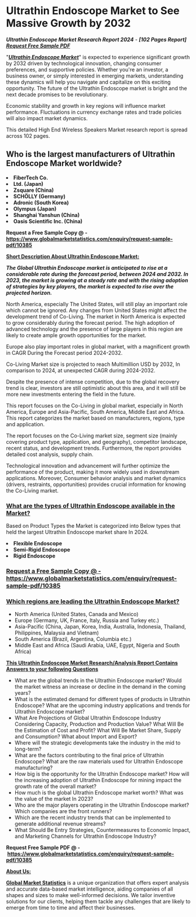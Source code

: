 <h1>Ultrathin Endoscope Market to See Massive Growth by 2032</h1><p><em><strong>Ultrathin Endoscope Market Research Report 2024</strong></em>&nbsp;-&nbsp;<em><strong>[102 Pages Report] </strong></em><em><strong><a href="https://www.globalmarketstatistics.com/enquiry/request-sample-pdf/10385">Request Free Sample PDF</a></strong></em></p><p>"<a style="font-style: italic; font-weight: bold;" href="https://www.globalmarketstatistics.com/market-reports/ultrathin-endoscope-market-10385">Ultrathin Endoscope Market</a>" is expected to experience significant growth by 2032 driven by technological innovation, changing consumer preferences, and supportive policies. Whether you're an investor, a business owner, or simply interested in emerging markets, understanding these dynamics will help you navigate and capitalize on this exciting opportunity. The future of the&nbsp;Ultrathin Endoscope market is bright and the next decade promises to be revolutionary.</p><p>Economic stability and growth in key regions will influence market performance. Fluctuations in currency exchange rates and trade policies will also impact market dynamics.</p><p>This detailed&nbsp;High End Wireless Speakers Market research report is spread across 102 pages.</p><h2><strong>Who is the largest manufacturers of Ultrathin Endoscope Market worldwide?</strong></h2><p><strong><li>FiberTech Co.<li>Ltd. (Japan)<li>Zsquare (China)<li>SCHÖLLY (Germany)<li>Adronic (South Korea)<li>Olympus (Japan)<li>Shanghai Yanshun (China)<li>Oasis Scientific Inc. (China)</strong></p><p><strong>Request a Free Sample Copy @ - <a href="https://www.globalmarketstatistics.com/enquiry/request-sample-pdf/10385">https://www.globalmarketstatistics.com/enquiry/request-sample-pdf/10385</a></strong></p><p><strong><u>Short Description About Ultrathin Endoscope Market:</u></strong></p><p><strong><em>The Global Ultrathin Endoscope market is anticipated to rise at a considerable rate during the forecast period, between 2024 and 2032. In 2023, the market is growing at a steady rate and with the rising adoption of strategies by key players, the market is expected to rise over the projected horizon.</em></strong></p><p>North America, especially The United States, will still play an important role which cannot be ignored. Any changes from United States might affect the development trend of Co-Living. The market in North America is expected to grow considerably during the forecast period. The high adoption of advanced technology and the presence of large players in this region are likely to create ample growth opportunities for the market.</p><p>Europe also play important roles in global market, with a magnificent growth in CAGR During the Forecast period 2024-2032.</p><p>Co-Living Market size is projected to reach Multimillion USD by 2032, In comparison to 2024, at unexpected CAGR during 2024-2032.</p><p>Despite the presence of intense competition, due to the global recovery trend is clear, investors are still optimistic about this area, and it will still be more new investments entering the field in the future.</p><p>This report focuses on the Co-Living in global market, especially in North America, Europe and Asia-Pacific, South America, Middle East and Africa. This report categorizes the market based on manufacturers, regions, type and application.</p><p>The report focuses on the Co-Living market size, segment size (mainly covering product type, application, and geography), competitor landscape, recent status, and development trends. Furthermore, the report provides detailed cost analysis, supply chain.</p><p>Technological innovation and advancement will further optimize the performance of the product, making it more widely used in downstream applications. Moreover, Consumer behavior analysis and market dynamics (drivers, restraints, opportunities) provides crucial information for knowing the Co-Living market.</p><h3 class="rank-math-question "><span style="text-decoration: underline;">What are the types of Ultrathin Endoscope available in the Market?</span></h3><p>Based on Product Types the Market is categorized into Below types that held the largest Ultrathin Endoscope market share In 2024.</p><p><strong><li>Flexible Endoscope<li>Semi-Rigid Endoscope<li>Rigid Endoscope</strong></p><h3 class="rank-math-question "><span style="text-decoration: underline;">Request a Free Sample Copy @ - <a href="https://www.globalmarketstatistics.com/enquiry/request-sample-pdf/10385">https://www.globalmarketstatistics.com/enquiry/request-sample-pdf/10385</a></span></h3><h3 class="rank-math-question "><span style="text-decoration: underline;">Which regions are leading the Ultrathin Endoscope Market?</span></h3><ul><li>North America (United States, Canada and Mexico)</li><li>Europe (Germany, UK, France, Italy, Russia and Turkey etc.)</li><li>Asia-Pacific (China, Japan, Korea, India, Australia, Indonesia, Thailand, Philippines, Malaysia and Vietnam)</li><li>South America (Brazil, Argentina, Columbia etc.)</li><li>Middle East and Africa (Saudi Arabia, UAE, Egypt, Nigeria and South Africa)</li></ul><p><strong><u>This Ultrathin Endoscope Market Research/Analysis Report Contains Answers to your following Questions</u></strong></p><ul><li>What are the global trends in the Ultrathin Endoscope market? Would the market witness an increase or decline in the demand in the coming years?</li><li>What is the estimated demand for different types of products in Ultrathin Endoscope? What are the upcoming industry applications and trends for Ultrathin Endoscope market?</li><li>What Are Projections of Global Ultrathin Endoscope Industry Considering Capacity, Production and Production Value? What Will Be the Estimation of Cost and Profit? What Will Be Market Share, Supply and Consumption? What about Import and Export?</li><li>Where will the strategic developments take the industry in the mid to long-term?</li><li>What are the factors contributing to the final price of Ultrathin Endoscope? What are the raw materials used for Ultrathin Endoscope manufacturing?</li><li>How big is the opportunity for the Ultrathin Endoscope market? How will the increasing adoption of Ultrathin Endoscope for mining impact the growth rate of the overall market?</li><li>How much is the global Ultrathin Endoscope market worth? What was the value of the market In 2023?</li><li>Who are the major players operating in the Ultrathin Endoscope market? Which companies are the front runners?</li><li>Which are the recent industry trends that can be implemented to generate additional revenue streams?</li><li>What Should Be Entry Strategies, Countermeasures to Economic Impact, and Marketing Channels for Ultrathin Endoscope Industry?</li></ul><p><strong>Request Free Sample PDF @ -&nbsp;<a href="https://www.globalmarketstatistics.com/enquiry/request-sample-pdf/10385">https://www.globalmarketstatistics.com/enquiry/request-sample-pdf/10385</a></strong></p><p><strong><u>About Us:</u></strong></p><p><strong><a href="https://www.globalmarketstatistics.com/">Global Market Statistics</a></strong> is a unique organization that offers expert analysis and accurate data-based market intelligence, aiding companies of all shapes and sizes to make well-informed decisions. We tailor inventive solutions for our clients, helping them tackle any challenges that are likely to emerge from time to time and affect their businesses.</p>
